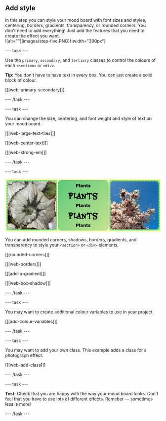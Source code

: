 ## Add style

<div style="display: flex; flex-wrap: wrap">
<div style="flex-basis: 200px; flex-grow: 1; margin-right: 15px;">
In this step you can style your mood board with font sizes and styles, centering, borders, gradients, transparency, or rounded corners. You don't need to add everything! Just add the features that you need to create the effect you want. 
</div>
<div>
![alt=""](images/step-five.PNG){:width="300px"}
</div>
</div>

--- task ---

Use the `primary`, `secondary`, and `tertiary` classes to control the colours of each `<section>` or `<div>`.

**Tip:** You don't have to have text in every box. You can just create a solid block of colour. 

[[[web-primary-secondary]]]

--- /task ---

--- task ---

You can change the size, centering, and font weight and style of text on your mood board.

[[[web-large-text-tiles]]]

[[[web-center-text]]]

[[[web-strong-em]]]

--- /task ---

--- task ---

![A strip of examples with gradients, dashed borders, and rounded corners.](images/borders-corners.png)

You can add rounded corners, shadows, borders, gradients, and transparency to style your `<section>` or `<div>` elements. 

[[[rounded-corners]]]

[[[web-borders]]]

[[[add-a-gradient]]]

[[[web-box-shadow]]]

--- /task ---

--- task ---

You may want to create additional colour variables to use in your project.

[[[add-colour-variables]]]

--- /task ---

--- task ---

You may want to add your own class. This example adds a class for a photograph effect.

[[[web-add-class]]]

--- /task ---

--- task ---

**Test:** Check that you are happy with the way your mood board looks. Don't feel that you have to use lots of different effects. Remeber &mdash; sometimes less is more! 

--- /task ---
